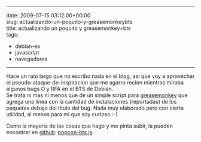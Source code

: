 
---
date: 2009-07-15 03:12:00+00:00  
slug: actualizando-un-poquito-y-greasemonkeybts  
title: actualizando un poquito y greasemonkey+bts  
tags:  
- debian-es  
- javascript  
- navegadores  

---
  
Hace un rato largo que no escribo nada en el blog, asi que voy a aprovechar el pseudo-ataque-de-inspiracion que me agarro recien mientras miraba algunos bugs O y RFA en el BTS de Debian.  
Se trata ni mas ni menos que de un simple script para [greasemonkey](http://www.greasespot.net/) que agrega una linea con la cantidad de instalaciones (reportadas) de los paquetes debajo del titulo del bug. Nada muy elaborado pero con cierta utilidad, al menos para mi que soy curioso :-)  
  
Como la mayoria de las cosas que hago y me pinta subir, la pueden encontrar en [github](http://github.com/lavaramano/): [popcon-bts.js](http://github.com/lavaramano/code/blob/f5e9861194c69cd8aa14c2a80be77d94d4ae56aa/js/popcon-bts.js).  
